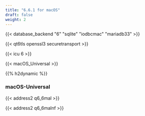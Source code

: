 ```yaml
---
title: "6.6.1 for macOS"
draft: false
weight: 2
---
```


{{< database_backend "6" "sqlite" "iodbcmac" "mariadb33" >}}

{{< qt6tls openssl3 securetransport >}}

{{< icu 6 >}}

{{< macOS_Universal >}}

{{% h2dynamic %}}

### macOS-Universal

{{< address2 q6_6mal >}}

{{< address2 q6_6malnf >}}
